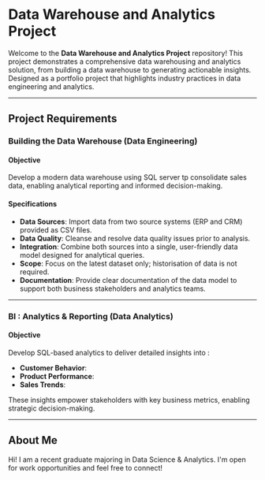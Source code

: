# Data Warehouse and Analytics Project

Welcome to the **Data Warehouse and Analytics Project** repository!
This project demonstrates a comprehensive data warehousing and analytics solution, from building a data warehouse to generating actionable insights. Designed as a portfolio project that highlights industry practices in data engineering and analytics.

- - - 

## Project Requirements

### Building the Data Warehouse (Data Engineering)

#### Objective
Develop a modern data warehouse using SQL server tp consolidate sales data, enabling analytical reporting and informed decision-making.

#### Specifications
- **Data Sources**: Import data from two source systems (ERP and CRM) provided as CSV files.
- **Data Quality**: Cleanse and resolve data quality issues prior to analysis.
- **Integration**: Combine both sources into a single, user-friendly data model designed for analytical queries.
- **Scope**: Focus on the latest dataset only; historisation of data is not required.
- **Documentation**: Provide clear documentation of the data model to support both business stakeholders and analytics teams.

- - - 

### BI : Analytics & Reporting (Data Analytics)

#### Objective
Develop SQL-based analytics to deliver detailed insights into :
- **Customer Behavior**:
- **Product Performance**:
- **Sales Trends**:

These insights empower stakeholders with key business metrics, enabling strategic decision-making.

- - - 

## About Me
Hi! I am a recent graduate majoring in Data Science & Analytics. I'm open for work opportunities and feel free to connect!
